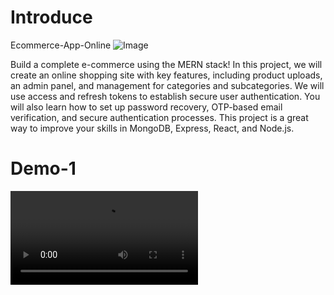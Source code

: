 <h1><b>Introduce</b></h1>

Ecommerce-App-Online
![Image](https://github.com/user-attachments/assets/0d8aba73-a164-4b09-a06f-95c9acf5d693)

Build a complete e-commerce using the MERN stack! In this project, we will create an online shopping site with key features, including product uploads, an admin panel, and management for categories and subcategories. We will use access and refresh tokens to establish secure user authentication. You will also learn how to set up password recovery, OTP-based email verification, and secure authentication processes. This project is a great way to improve your skills in MongoDB, Express, React, and Node.js.

<h1><b>Demo-1</b></h1>

<video>
  <source src="https://github.com/DuyT1notFum/test/blob/main/demo-1.gif?raw=true" type="video/mp4">
  
</video>






  
 

